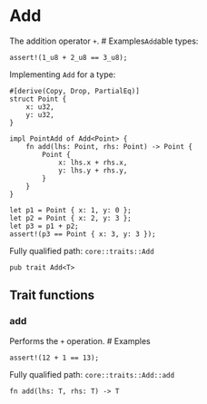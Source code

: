 # Add

The addition operator `+`.  # Examples`Add`able types:
```cairo
assert!(1_u8 + 2_u8 == 3_u8);
```
Implementing `Add` for a type:
```cairo
#[derive(Copy, Drop, PartialEq)]
struct Point {
    x: u32,
    y: u32,
}

impl PointAdd of Add<Point> {
    fn add(lhs: Point, rhs: Point) -> Point {
        Point {
            x: lhs.x + rhs.x,
            y: lhs.y + rhs.y,
        }
    }
}

let p1 = Point { x: 1, y: 0 };
let p2 = Point { x: 2, y: 3 };
let p3 = p1 + p2;
assert!(p3 == Point { x: 3, y: 3 });
```

Fully qualified path: `core::traits::Add`

<pre><code class="language-rust">pub trait Add&lt;T&gt;</code></pre>

## Trait functions

### add

Performs the `+` operation.  # Examples
```cairo
assert!(12 + 1 == 13);
```

Fully qualified path: `core::traits::Add::add`

<pre><code class="language-rust">fn add(lhs: T, rhs: T) -&gt; T</code></pre>


